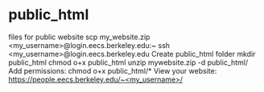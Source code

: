 # public_html
files for public website
scp my_website.zip <my_username>@login.eecs.berkeley.edu:~
ssh <my_username>@login.eecs.berkeley.edu
Create public_html folder
mkdir public_html
chmod o+x public_html
unzip mywebsite.zip -d public_html/
Add permissions: chmod o+x public_html/*
View your website: https://people.eecs.berkeley.edu/~<my_username>/
